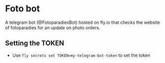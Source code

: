 # Foto bot
A telegram bot (@FotoparadiesBot) hosted on fly.io that checks the website of fotoparadies for an update on photo orders.

## Setting the TOKEN
- Use `fly secrets set TOKEN=my-telegram-bot-token` to set the token
